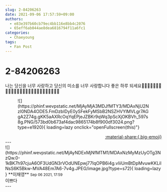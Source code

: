 ```yaml
---
slug: 2-84206263
date: 2021-09-06 17:57:59+09:00
authors:
  - e83e397b60cb79ec4bb116e8bb4c2076
  - 65eff6ab044ae8dea6816794f11a6fc1
categories:
  - Chaeyoung
tags:
  - Fan Post
---
```


# 2-84206263

<div class="post-container" markdown="1">
<div class="content-container md-sidebar__scrollwrap" markdown="1">

나는 당신을 너무 사랑하고 당신의 미소를 너무 사랑합니다 좋은 하루 되세요💖💖💖💖💖💖💖💖💖💖💖💖💖💖💖💖💖💖💖💖💖💖🦋🦋🥺🥺
<figure markdown="1">
![](https://phinf.wevpstatic.net/MjAyMjA3MDJfMTY3/MDAxNjU2NzI0NDA4ODE5.FmDzbIDyE0ySFekFyMSbB2NSZHVYlMVLgr7AGgA2Z74g.gKK5aAXRcOqYqEPjeJZBKr9qWq3pScXjOKBVh_597s8g.PNG/573bd0b673af4dac9865174b8f900df3024.png?type=e1920){ loading=lazy onclick="openFullscreen(this)"}
</figure>


</div>
</div>

<div style="text-align: right;" markdown="1">
<a href="https://weverse.io/fromis9/fanpost/2-84206263" style="text-align: right;">:material-share:{.big-emoji}</a>
</div>
---

<div class="comments-container md-sidebar__scrollwrap" markdown="1">
<div class="comment" markdown="1">
<div class='id-container' markdown="1">
![](https://phinf.wevpstatic.net/MjAyNDExMjNfMTM1/MDAxNzMyMzUyOTg3NzQw.0-1kBK7h97cjuA6OF3UdGN3rVOdUNEpwj77IqOPB6i4g.vliiUmBtDpMvuwKKLiINsS6K5Bkw-MVA48Em7A6-7v4g.JPEG/image.jpg?type=s72){ loading=lazy }
**<span class="artist">이채영</span>** <small>Sep 06 2021, 17:59</small><br>
</div>
<div class='comment-body' markdown="1">
이쁘다
</div>
</div>
</div>
---
